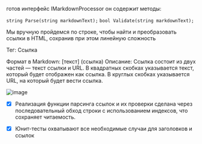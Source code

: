 готов интерфейс IMarkdownProcessor
он содержит методы:

`string Parse(string markdownText);`
`bool Validate(string markdownText);`

Мы вручную пройдемся по строке, чтобы найти и преобразовать ссылки в HTML, сохранив при этом линейную сложность

Тег: Ссылка

Формат в Markdown: [текст] (ссылка)
Описание: Ссылка состоит из двух частей — текст ссылки и URL. В квадратных скобках указывается текст, который будет отображен как ссылка. В круглых скобках указывается URL, на который будет вести ссылка.

![image](https://github.com/user-attachments/assets/beba9cc2-e009-4665-b19f-87608d2f1498)

- [x] Реализация функции парсинга ссылок и их проверки сделана через последовательный обход строки с использованием индексов, что сохраняет читаемость.
- [x] Юнит-тесты охватывают все необходимые случаи для заголовков и ссылок

